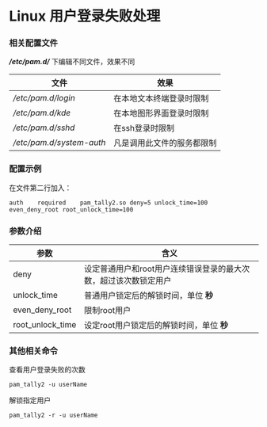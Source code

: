 # Linux 用户登录失败处理

### 相关配置文件

***/etc/pam.d/*** 下编辑不同文件，效果不同

| 文件                     | 效果                       |
| ------------------------ | -------------------------- |
| */etc/pam.d/login*       | 在本地文本终端登录时限制   |
| */etc/pam.d/kde*         | 在本地图形界面登录时限制   |
| */etc/pam.d/sshd*        | 在ssh登录时限制            |
| */etc/pam.d/system-auth* | 凡是调用此文件的服务都限制 |

### 配置示例

在文件第二行加入：

```shell
auth	required	pam_tally2.so deny=5 unlock_time=100 even_deny_root root_unlock_time=100
```

### 参数介绍

| 参数             | 含义                                                         |
| ---------------- | ------------------------------------------------------------ |
| deny             | 设定普通用户和root用户连续错误登录的最大次数，超过该次数锁定用户 |
| unlock_time      | 普通用户锁定后的解锁时间，单位 **秒**                        |
| even_deny_root   | 限制root用户                                                 |
| root_unlock_time | 设定root用户锁定后的解锁时间，单位 **秒**                    |

### 其他相关命令

查看用户登录失败的次数

```shell
pam_tally2 -u userName
```

解锁指定用户

```shell
pam_tally2 -r -u userName
```

